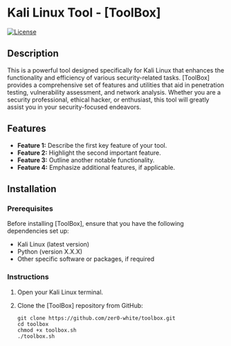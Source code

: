 # Kali Linux Tool - [ToolBox]

[![License](https://img.shields.io/badge/license-MIT-blue.svg)](https://opensource.org/licenses/MIT)

## Description

This is a powerful tool designed specifically for Kali Linux that enhances the functionality and efficiency of various security-related tasks. [ToolBox] provides a comprehensive set of features and utilities that aid in penetration testing, vulnerability assessment, and network analysis. Whether you are a security professional, ethical hacker, or enthusiast, this tool will greatly assist you in your security-focused endeavors.

## Features

- **Feature 1:** Describe the first key feature of your tool.
- **Feature 2:** Highlight the second important feature.
- **Feature 3:** Outline another notable functionality.
- **Feature 4:** Emphasize additional features, if applicable.

## Installation

### Prerequisites

Before installing [ToolBox], ensure that you have the following dependencies set up:

- Kali Linux (latest version)
- Python (version X.X.X)
- Other specific software or packages, if required

### Instructions

1. Open your Kali Linux terminal.
2. Clone the [ToolBox] repository from GitHub:

   ```shell
   git clone https://github.com/zer0-white/toolbox.git
   cd toolbox
   chmod +x toolbox.sh
   ./toolbox.sh

```
